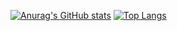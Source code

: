 [![Anurag's GitHub stats](https://github-readme-stats.vercel.app/api?username=j-hm&thema=dark)](https://github.com/anuraghazra/github-readme-stats)
[![Top Langs](https://github-readme-stats.vercel.app/api/top-langs/?username=j-hm&thema=dark&layout=compact)](https://github.com/anuraghazra/github-readme-stats)
